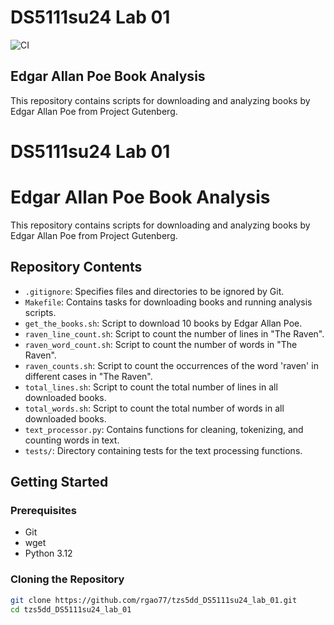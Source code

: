 # DS5111su24 Lab 01

![CI](https://github.com/<your-username>/tzs5dd_DS5111su24_lab_01/actions/workflows/validations.yml/badge.svg)

## Edgar Allan Poe Book Analysis

This repository contains scripts for downloading and analyzing books by Edgar Allan Poe from Project Gutenberg.


# DS5111su24 Lab 01

# Edgar Allan Poe Book Analysis

This repository contains scripts for downloading and analyzing books by Edgar Allan Poe from Project Gutenberg.

## Repository Contents

- `.gitignore`: Specifies files and directories to be ignored by Git.
- `Makefile`: Contains tasks for downloading books and running analysis scripts.
- `get_the_books.sh`: Script to download 10 books by Edgar Allan Poe.
- `raven_line_count.sh`: Script to count the number of lines in "The Raven".
- `raven_word_count.sh`: Script to count the number of words in "The Raven".
- `raven_counts.sh`: Script to count the occurrences of the word 'raven' in different cases in "The Raven".
- `total_lines.sh`: Script to count the total number of lines in all downloaded books.
- `total_words.sh`: Script to count the total number of words in all downloaded books.
- `text_processor.py`: Contains functions for cleaning, tokenizing, and counting words in text.
- `tests/`: Directory containing tests for the text processing functions.

## Getting Started

### Prerequisites

- Git
- wget
- Python 3.12

### Cloning the Repository

```bash
git clone https://github.com/rgao77/tzs5dd_DS5111su24_lab_01.git
cd tzs5dd_DS5111su24_lab_01



